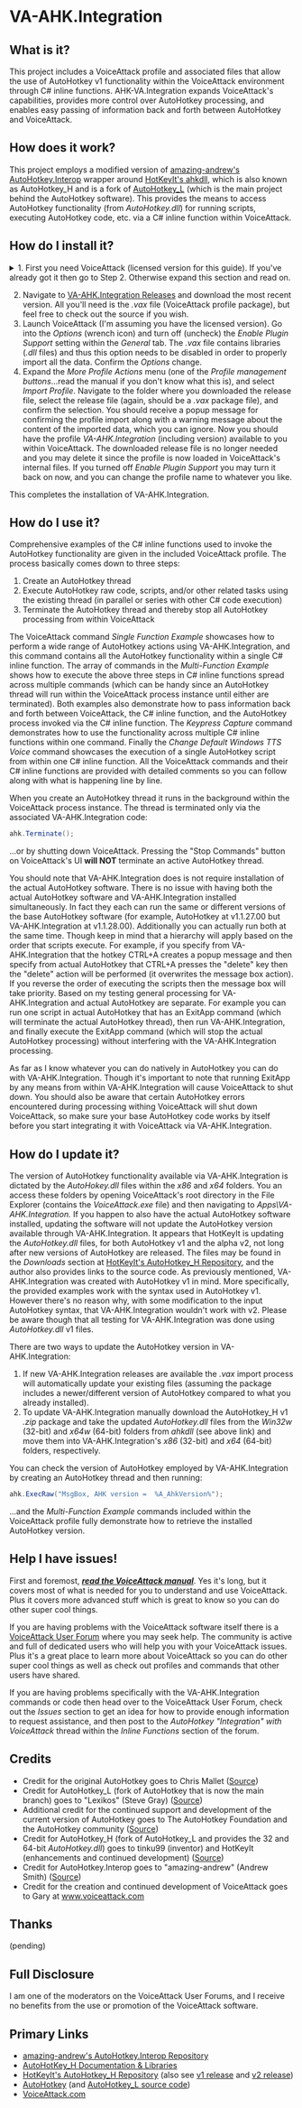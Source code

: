 # VA-AHK.Integration

## What is it?
This project includes a VoiceAttack profile and associated files that allow the use of AutoHotkey v1 functionality within the VoiceAttack environment through C# inline functions. AHK-VA.Integration expands VoiceAttack's capabilities, provides more control over AutoHotkey processing, and enables easy passing of information back and forth between AutoHotkey and VoiceAttack.

## How does it work?
This project employs a modified version of [amazing-andrew's AutoHotkey.Interop](https://github.com/amazing-andrew/AutoHotkey.Interop) wrapper around [HotKeyIt's ahkdll](https://github.com/HotKeyIt/ahkdll), which is also known as AutoHotkey_H and is a fork of [AutoHotkey_L](https://github.com/Lexikos/AutoHotkey_L) (which is the main project behind the AutoHotkey software). This provides the means to access AutoHotkey functionality (from *AutoHotkey.dll*) for running scripts, executing AutoHotkey code, etc. via a C# inline function within VoiceAttack. 

## How do I install it?
  <details>
    <summary>1. First you need VoiceAttack (licensed version for this guide). If you've already got it then go to Step 2. Otherwise expand this section and read on.</summary><p>
  
1. According to www.voiceattack.com "VoiceAttack works with Windows 10 all the way back to Vista." So you've got to have one of those versions of Windows to even use VoiceAttack. Note though that I've only tested VA-AHK.Integration in Windows 7 and Windows 10.
2. VA-AHK.Integration will work with VoiceAttack v1.7.2 and later. There are currently two versions of the VoiceAttack software available: a purchasable full version and a free limited trial version (the trial version of VoiceAttack "gives you one profile with up to twenty commands"). You will need the licensed version of VoiceAttack to import the *VA-AHK.Integration.vax* package file. The VoiceAttack software may be obtained at www.voiceattack.com (free trial and fully licensed versions) or through [Steam](http://store.steampowered.com/app/583010/VoiceAttack/) (licensed version only). I believe it would be possible to manually recreate the commands contained within the VA-AHK.Integration for use with the trial version, however I will not be covering that. In my opinion the low cost for the VoiceAttack license is totally worth it.
3. If you're unfamiliar with VoiceAttack this is a great time to check out the [VoiceAttack manual](http://voiceattack.com/VoiceAttackHelp.pdf) to acquaint yourself with the application. 
4. I'm going to assume you've already handled other VoiceAttack-related setup steps like training the voice profile, configuring your settings, etc. If you have not already done so then go read the manual so you can learn how to properly set up VoiceAttack. 
</p></details>

2. Navigate to [VA-AHK.Integration Releases](https://github.com/Exergist/VA-AHK.Integration/releases) and download the most recent version. All you'll need is the *.vax* file (VoiceAttack profile package), but feel free to check out the source if you wish.
3. Launch VoiceAttack (I'm assuming you have the licensed version). Go into the *Options* (wrench icon) and turn off (uncheck) the *Enable Plugin Support* setting within the *General* tab. The *.vax* file contains libraries (*.dll* files) and thus this option needs to be disabled in order to properly import all the data. Confirm the *Options* change. 
4. Expand the *More Profile Actions* menu (one of the *Profile management buttons*...read the manual if you don't know what this is), and select *Import Profile*. Navigate to the folder where you downloaded the release file, select the release file (again, should be a *.vax* package file), and confirm the selection. You should receive a popup message for confirming the profile import along with a warning message about the content of the imported data, which you can ignore. Now you should have the profile *VA-AHK.Integration* (including version) available to you within VoiceAttack. The downloaded release file is no longer needed and you may delete it since the profile is now loaded in VoiceAttack's internal files. If you turned off *Enable Plugin Support* you may turn it back on now, and you can change the profile name to whatever you like. 

This completes the installation of VA-AHK.Integration. 

## How do I use it?
Comprehensive examples of the C# inline functions used to invoke the AutoHotkey functionality are given in the included VoiceAttack profile. The process basically comes down to three steps:
  1. Create an AutoHotkey thread
  2. Execute AutoHotkey raw code, scripts, and/or other related tasks using the existing thread (in parallel or series with other C# code execution)
  3. Terminate the AutoHotkey thread and thereby stop all AutoHotkey processing from within VoiceAttack
  
The VoiceAttack command *Single Function Example* showcases how to perform a wide range of AutoHotkey actions using VA-AHK.Integration, and this command contains all the AutoHotkey functionality within a single C# inline function. The array of commands in the *Multi-Function Example* shows how to execute the above three steps in C# inline functions spread across multiple commands (which can be handy since an AutoHotkey thread will run within the VoiceAttack process instance until either are terminated). Both examples also demonstrate how to pass information back and forth between VoiceAttack, the C# inline function, and the AutoHotkey process invoked via the C# inline function.  The *Keypress Capture* command demonstrates how to use the functionality across multiple C# inline functions within one command. Finally the *Change Default Windows TTS Voice* command showcases the execution of a single AutoHotkey script from within one C# inline function. All the VoiceAttack commands and their C# inline functions are provided with detailed comments so you can follow along with what is happening line by line. 

When you create an AutoHotkey thread it runs in the background within the VoiceAttack process instance. The thread is terminated only via the associated VA-AHK.Integration code:
```C#
ahk.Terminate();
``` 
...or by shutting down VoiceAttack. Pressing the "Stop Commands" button on VoiceAttack's UI **will NOT** terminate an active AutoHotkey thread. 

You should note that VA-AHK.Integration does is not require installation of the actual AutoHotkey software. There is no issue with having both the actual AutoHotkey software and VA-AHK.Integration installed simultaneously. In fact they each can run the same or different versions of the base AutoHotkey software (for example, AutoHotkey at v1.1.27.00 but VA-AHK.Integration at v1.1.28.00). Additionally you can actually run both at the same time. Though keep in mind that a hierarchy will apply based on the order that scripts execute. For example, if you specify from VA-AHK.Integration that the hotkey CTRL+A creates a popup message and then specify from actual AutoHotkey that CTRL+A presses the "delete" key then the "delete" action will be performed (it overwrites the message box action). If you reverse the order of executing the scripts then the message box will take priority. Based on my testing general processing for VA-AHK.Integration and actual AutoHotkey are separate. For example you can run one script in actual AutoHotkey that has an ExitApp command (which will terminate the actual AutoHotkey thread), then run VA-AHK.Integration, and finally execute the ExitApp command (which will stop the actual AutoHotkey processing) without interfering with the VA-AHK.Integration processing. 

As far as I know whatever you can do natively in AutoHotkey you can do with VA-AHK.Integration. Though it's important to note that running ExitApp by any means from within VA-AHK.Integration will cause VoiceAttack to shut down. You should also be aware that certain AutoHotkey errors encountered during processing withing VoiceAttack will shut down VoiceAttack, so make sure your base AutoHotkey code works by itself before you start integrating it with VoiceAttack via VA-AHK.Integration. 

## How do I update it?
The version of AutoHotkey functionality available via VA-AHK.Integration is dictated by the *AutoHokey.dll* files within the *x86* and *x64* folders. You an access these folders by opening VoiceAttack's root directory in the File Explorer (contains the *VoiceAttack.exe* file) and then navigating to *Apps\VA-AHK.Integration.* If you happen to also have the actual AutoHotkey software installed, updating the software will not update the AutoHotkey version available through VA-AHK.Integration. It appears that HotKeyIt is updating the *AutoHotkey.dll* files, for both AutoHotkey v1 and the alpha v2, not long after new versions of AutoHotkey are released. The files may be found in the *Downloads* section at [HotKeyIt's AutoHotkey\_H Repository](https://hotkeyit.github.io/v2/), and the author also provides links to the source code. As previously mentioned, VA-AHK.Integration was created with AutoHotkey v1 in mind. More specifically, the provided examples work with the syntax used in AutoHotkey v1. However there's no reason why, with some modification to the input AutoHotkey syntax, that VA-AHK.Integration wouldn't work with v2. Please be aware though that all testing for VA-AHK.Integration was done using *AutoHotkey.dll* v1 files. 

There are two ways to update the AutoHotkey version in VA-AHK.Integration:
  1. If new VA-AHK.Integration releases are available the *.vax* import process will automatically update your existing files (assuming the package includes a newer/different version of AutoHotkey compared to what you already installed).
  2. To update VA-AHK.Integration manually download the AutoHotkey_H v1 *.zip* package and take the updated *AutoHotkey.dll* files from the *Win32w* (32-bit) and *x64w* (64-bit) folders from *ahkdll* (see above link) and move them into VA-AHK.Integration's *x86* (32-bit) and *x64* (64-bit) folders, respectively. 

You can check the version of AutoHotkey employed by VA-AHK.Integration by creating an AutoHotkey thread and then running:
```C# 
ahk.ExecRaw("MsgBox, AHK version =  %A_AhkVersion%");
```
...and the *Multi-Function Example* commands included within the VoiceAttack profile fully demonstrate how to retrieve the installed AutoHotkey version. 

## Help I have issues!
First and foremost, **_[read the VoiceAttack manual](http://voiceattack.com/VoiceAttackHelp.pdf)_**. Yes it's long, but it covers most of what is needed for you to understand and use VoiceAttack. Plus it covers more advanced stuff which is great to know so you can do other super cool things. 

If you are having problems with the VoiceAttack software itself there is a [VoiceAttack User Forum](http://voiceattack.com/SMF/index.php) where you may seek help. The community is active and full of dedicated users who will help you with your VoiceAttack issues. Plus it's a great place to learn more about VoiceAttack so you can do other super cool things as well as check out profiles and commands that other users have shared. 

If you are having problems specifically with the VA-AHK.Integration commands or code then head over to the VoiceAttack User Forum, check out the *Issues* section to get an idea for how to provide enough information to request assistance, and then post to the *AutoHotkey "Integration" with VoiceAttack* thread within the *Inline Functions* section of the forum.

## Credits
 - Credit for the original AutoHotkey goes to Chris Mallet ([Source](https://autohotkey.com/foundation/history.html))
 - Credit for AutoHotkey_L (fork of AutoHotkey that is now the main branch) goes to "Lexikos" (Steve Gray) ([Source](https://github.com/Lexikos/AutoHotkey_L))
 - Additional credit for the continued support and development of the current version of AutoHotkey goes to The AutoHotkey Foundation and the AutoHotkey community ([Source](https://autohotkey.com/foundation/))
 - Credit for AutoHotkey_H (fork of AutoHotkey_L and provides the 32 and 64-bit *AutoHotkey.dll*) goes to tinku99 (inventor) and HotKeyIt (enhancements and continued development) ([Source](https://github.com/HotKeyIt/ahkdll))
 - Credit for AutoHotkey.Interop goes to "amazing-andrew" (Andrew Smith) ([Source](https://github.com/amazing-andrew/AutoHotkey.Interop))
 - Credit for the creation and continued development of VoiceAttack goes to Gary at www.voiceattack.com
 
 ## Thanks
 (pending)

## Full Disclosure
I am one of the moderators on the VoiceAttack User Forums, and I receive no benefits from the use or promotion of the VoiceAttack software. 

## Primary Links
 - [amazing-andrew's AutoHotkey.Interop Repository](https://github.com/amazing-andrew/AutoHotkey.Interop)
 - [AutoHotKey\_H Documentation & Libraries](http://hotkeyit.github.io/v2/)
 - [HotKeyIt's AutoHotkey\_H Repository](https://github.com/HotKeyIt/ahkdll) (also see [v1 release](https://github.com/HotKeyIt/ahkdll-v1-release) and [v2 release](https://github.com/HotKeyIt/ahkdll-v2-release))
 - [AutoHotkey](https://autohotkey.com/) (and [AutoHotkey_L source code](https://github.com/Lexikos/AutoHotkey_L))
 - [VoiceAttack.com](http://voiceattack.com/)

